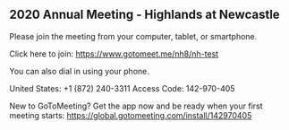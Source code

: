 2020 Annual Meeting - Highlands at Newcastle
---

Please join the meeting from your computer, tablet, or smartphone.

Click here to join: https://www.gotomeet.me/nh8/nh-test

You can also dial in using your phone.

United States: +1 (872) 240-3311
Access Code: 142-970-405

New to GoToMeeting? Get the app now and be ready when your first meeting starts: https://global.gotomeeting.com/install/142970405
